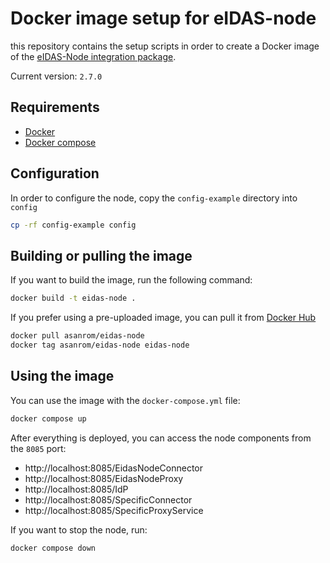 # Docker image setup for eIDAS-node

this repository contains the setup scripts in order to create a Docker image of the [eIDAS-Node integration package](https://ec.europa.eu/digital-building-blocks/wikis/display/DIGITAL/eIDAS-Node+Integration+Package).

Current version: `2.7.0`

## Requirements

 - [Docker](https://www.docker.com/)
 - [Docker compose](https://docs.docker.com/compose/)

## Configuration

In order to configure the node, copy the `config-example` directory into `config`

```sh
cp -rf config-example config
```

## Building or pulling the image

If you want to build the image, run the following command:

```sh
docker build -t eidas-node .
```

If you prefer using a pre-uploaded image, you can pull it from [Docker Hub](https://hub.docker.com/r/asanrom/eidas-node)

```sh
docker pull asanrom/eidas-node
docker tag asanrom/eidas-node eidas-node
```

## Using the image

You can use the image with the `docker-compose.yml` file:

```sh
docker compose up
```

After everything is deployed, you can access the node components from the `8085` port:

 - http://localhost:8085/EidasNodeConnector
 - http://localhost:8085/EidasNodeProxy
 - http://localhost:8085/IdP
 - http://localhost:8085/SpecificConnector
 - http://localhost:8085/SpecificProxyService

If you want to stop the node, run:

```sh
docker compose down
```


